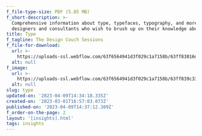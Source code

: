 ```yaml
---
f_file-type-size: PDF (5.05 MB)
f_short-description: >-
  Comprehensive information about type, typefaces, typography, and more. For
  designers and consultants who wish to brush up on their knowledge about type.
title: Type
f_tagline: The Design Couch Sessions
f_file-for-download:
  url: >-
    https://uploads-ssl.webflow.com/63f6564941d3f029c1a7158b/63ff83816d392b01f1c740fc_DCS02-Type.pdf
  alt: null
f_image:
  url: >-
    https://uploads-ssl.webflow.com/63f6564941d3f029c1a7158b/63ff839c33c24d58c59043fd_Know-type.jpg
  alt: null
slug: type
updated-on: '2023-04-09T14:34:18.335Z'
created-on: '2023-03-01T16:57:03.073Z'
published-on: '2023-04-09T14:37:12.389Z'
f_order-on-the-page: 2
layout: '[insights].html'
tags: insights
---
```



